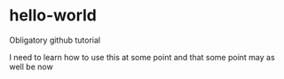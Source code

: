 # hello-world
Obligatory github tutorial

I need to learn how to use this at some point and that some point may as well be now
